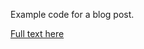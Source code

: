 Example code for a blog post.

[Full text here](http://russmatney.com/2016/07/24/composing-elasticsearch-query-golang)
